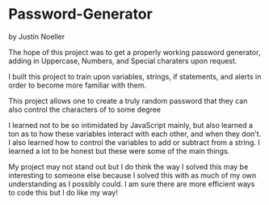 # Password-Generator
by Justin Noeller

The hope of this project was to get a properly working password generator, adding in Uppercase, Numbers, and Special charaters upon request.

I built this project to train upon variables, strings, if statements, and alerts in order to become more familiar with them.

This project allows one to create a truly random password that they can also control the characters of to some degree

I learned not to be so intimidated by JavaScript mainly, but also learned a ton as to how these variables interact with each other, and when they don't. I also learned how to control the variables to add or subtract from a string. I learned a lot to be honest but these were some of the main things.

My project may not stand out but I do think the way I solved this may be interesting to someone else because I solved this with as much of my own understanding as I possibly could. I am sure there are more efficient ways to code this but I do like my way!